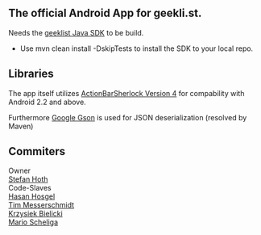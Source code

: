 The official Android App for geekli.st.
-----------------

Needs the [geeklist Java SDK] to be build.

 - Use mvn clean install -DskipTests to install the SDK to your local repo.

Libraries
-----------------
The app itself utilizes [ActionBarSherlock Version 4] for compability with Android 2.2 and above.

Furthermore [Google Gson] is used for JSON deserialization (resolved by Maven)

Commiters
-----------------
Owner<br/>
[Stefan Hoth]<br/>
Code-Slaves<br/>
[Hasan Hosgel]<br/>
[Tim Messerschmidt]<br/>
[Krzysiek Bielicki]<br/>
[Mario Scheliga]<br/> 

[geeklist Java SDK]: https://github.com/stefanhoth/geeklist-sdk-java
[ActionBarSherlock Version 4]: https://github.com/JakeWharton/ActionBarSherlocki
[Google Gson]: http://code.google.com/p/google-gson/
[Krzysiek Bielicki]: https://github.com/krzysiekbielicki
[Hasan Hosgel]: https://github.com/alosdev
[Tim Messerschmidt]: https://github.com/seraphimserapis
[Stefan Hoth]: https://github.com/stefanhoth
[Mario Scheliga]: https://github.com/marsch
